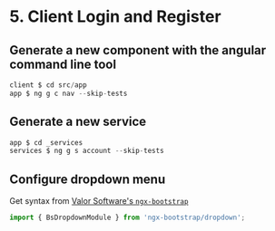 # 5. Client Login and Register

## Generate a new component with the angular command line tool
```s
client $ cd src/app
app $ ng g c nav --skip-tests
```

## Generate a new service
```s
app $ cd _services
services $ ng g s account --skip-tests
```

## Configure dropdown menu
Get syntax from [Valor Software's `ngx-bootstrap`](https://valor-software.com/ngx-bootstrap/old/7.1.2/#/dropdowns)
```ts
import { BsDropdownModule } from 'ngx-bootstrap/dropdown';
```